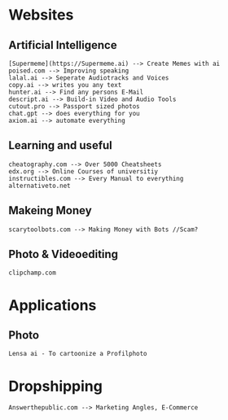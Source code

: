# Websites
## Artificial Intelligence
    [Supermeme](https://Supermeme.ai) --> Create Memes with ai
    poised.com --> Improving speaking
    lalal.ai --> Seperate Audiotracks and Voices
    copy.ai --> writes you any text
    hunter.ai --> Find any persons E-Mail
    descript.ai --> Build-in Video and Audio Tools
    cutout.pro --> Passport sized photos
    chat.gpt --> does everything for you
    axiom.ai --> automate everything
## Learning and useful
    cheatography.com --> Over 5000 Cheatsheets
    edx.org --> Online Courses of universitiy
    instructibles.com --> Every Manual to everything
    alternativeto.net
## Makeing Money
    scarytoolbots.com --> Making Money with Bots //Scam?
## Photo & Videoediting
    clipchamp.com

# Applications
## Photo
    Lensa ai - To cartoonize a Profilphoto
# Dropshipping
    Answerthepublic.com --> Marketing Angles, E-Commerce